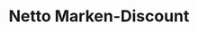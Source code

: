 ---
title: "Netto Marken-Discount"
url: /mendig/netto-marken-discount-pellenzstrasse/
shop: Supermarkt
---